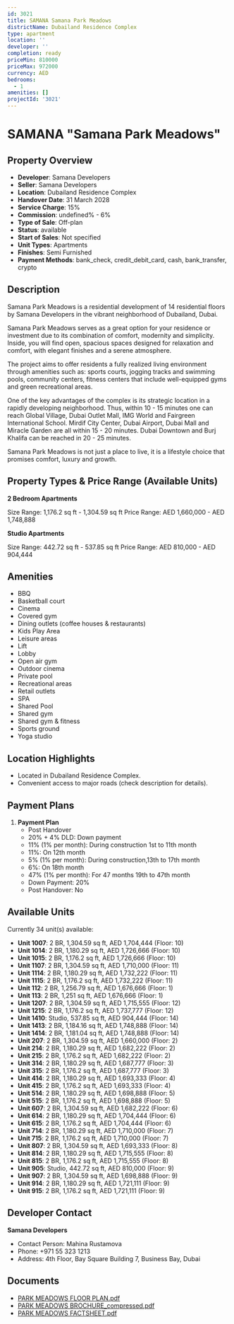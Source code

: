 ```yaml
---
id: 3021
title: SAMANA Samana Park Meadows
districtName: Dubailand Residence Complex
type: apartment
location: ''
developer: ''
completion: ready
priceMin: 810000
priceMax: 972000
currency: AED
bedrooms:
  - 1
amenities: []
projectId: '3021'
---
```


# SAMANA "Samana Park Meadows"

## Property Overview
- **Developer**: Samana Developers
- **Seller**: Samana Developers
- **Location**: Dubailand Residence Complex
- **Handover Date**: 31 March 2028
- **Service Charge**: 15%
- **Commission**: undefined% - 6%
- **Type of Sale**: Off-plan
- **Status**: available
- **Start of Sales**: Not specified
- **Unit Types**: Apartments
- **Finishes**: Semi Furnished
- **Payment Methods**: bank_check, credit_debit_card, cash, bank_transfer, crypto

## Description
Samana Park Meadows is a residential development of 14 residential floors by Samana Developers in the vibrant neighborhood of Dubailand, Dubai.

Samana Park Meadows serves as a great option for your residence or investment due to its combination of comfort, modernity and simplicity. Inside, you will find open, spacious spaces designed for relaxation and comfort, with elegant finishes and a serene atmosphere.

The project aims to offer residents a fully realized living environment through amenities such as: sports courts, jogging tracks and swimming pools, community centers, fitness centers that include well-equipped gyms and green recreational areas.

One of the key advantages of the complex is its strategic location in a rapidly developing neighborhood. Thus, within 10 - 15 minutes one can reach Global Village, Dubai Outlet Mall, IMG World and Fairgreen International School. Mirdif City Center, Dubai Airport, Dubai Mall and Miracle Garden are all within 15 - 20 minutes. Dubai Downtown and Burj Khalifa can be reached in 20 - 25 minutes.

Samana Park Meadows is not just a place to live, it is a lifestyle choice that promises comfort, luxury and growth.

## Property Types & Price Range (Available Units)
**2 Bedroom Apartments**

Size Range: 1,176.2 sq ft - 1,304.59 sq ft
Price Range: AED 1,660,000 - AED 1,748,888

**Studio Apartments**

Size Range: 442.72 sq ft - 537.85 sq ft
Price Range: AED 810,000 - AED 904,444

## Amenities
- BBQ
- Basketball court
- Cinema
- Covered gym
- Dining outlets  (coffee houses & restaurants)
- Kids Play Area
- Leisure areas
- Lift
- Lobby
- Open air gym
- Outdoor cinema
- Private pool
- Recreational areas
- Retail outlets
- SPA
- Shared Pool
- Shared gym
- Shared gym & fitness
- Sports ground
- Yoga studio

## Location Highlights
- Located in Dubailand Residence Complex.
- Convenient access to major roads (check description for details).

## Payment Plans
1. **Payment Plan**
   - Post Handover
   - 20% + 4% DLD: Down payment
   - 11% (1% per month): During construction 1st to 11th month
   - 11%: On 12th month
   - 5% (1% per month): During construction,13th to 17th month
   - 6%: On 18th month
   - 47% (1% per month): For 47 months 19th to 47th month
   - Down Payment: 20%
   - Post Handover: No

## Available Units
Currently 34 unit(s) available:
- **Unit 1007**: 2 BR, 1,304.59 sq ft, AED 1,704,444 (Floor: 10)
- **Unit 1014**: 2 BR, 1,180.29 sq ft, AED 1,726,666 (Floor: 10)
- **Unit 1015**: 2 BR, 1,176.2 sq ft, AED 1,726,666 (Floor: 10)
- **Unit 1107**: 2 BR, 1,304.59 sq ft, AED 1,710,000 (Floor: 11)
- **Unit 1114**: 2 BR, 1,180.29 sq ft, AED 1,732,222 (Floor: 11)
- **Unit 1115**: 2 BR, 1,176.2 sq ft, AED 1,732,222 (Floor: 11)
- **Unit 112**: 2 BR, 1,256.79 sq ft, AED 1,676,666 (Floor: 1)
- **Unit 113**: 2 BR, 1,251 sq ft, AED 1,676,666 (Floor: 1)
- **Unit 1207**: 2 BR, 1,304.59 sq ft, AED 1,715,555 (Floor: 12)
- **Unit 1215**: 2 BR, 1,176.2 sq ft, AED 1,737,777 (Floor: 12)
- **Unit 1410**: Studio, 537.85 sq ft, AED 904,444 (Floor: 14)
- **Unit 1413**: 2 BR, 1,184.16 sq ft, AED 1,748,888 (Floor: 14)
- **Unit 1414**: 2 BR, 1,181.04 sq ft, AED 1,748,888 (Floor: 14)
- **Unit 207**: 2 BR, 1,304.59 sq ft, AED 1,660,000 (Floor: 2)
- **Unit 214**: 2 BR, 1,180.29 sq ft, AED 1,682,222 (Floor: 2)
- **Unit 215**: 2 BR, 1,176.2 sq ft, AED 1,682,222 (Floor: 2)
- **Unit 314**: 2 BR, 1,180.29 sq ft, AED 1,687,777 (Floor: 3)
- **Unit 315**: 2 BR, 1,176.2 sq ft, AED 1,687,777 (Floor: 3)
- **Unit 414**: 2 BR, 1,180.29 sq ft, AED 1,693,333 (Floor: 4)
- **Unit 415**: 2 BR, 1,176.2 sq ft, AED 1,693,333 (Floor: 4)
- **Unit 514**: 2 BR, 1,180.29 sq ft, AED 1,698,888 (Floor: 5)
- **Unit 515**: 2 BR, 1,176.2 sq ft, AED 1,698,888 (Floor: 5)
- **Unit 607**: 2 BR, 1,304.59 sq ft, AED 1,682,222 (Floor: 6)
- **Unit 614**: 2 BR, 1,180.29 sq ft, AED 1,704,444 (Floor: 6)
- **Unit 615**: 2 BR, 1,176.2 sq ft, AED 1,704,444 (Floor: 6)
- **Unit 714**: 2 BR, 1,180.29 sq ft, AED 1,710,000 (Floor: 7)
- **Unit 715**: 2 BR, 1,176.2 sq ft, AED 1,710,000 (Floor: 7)
- **Unit 807**: 2 BR, 1,304.59 sq ft, AED 1,693,333 (Floor: 8)
- **Unit 814**: 2 BR, 1,180.29 sq ft, AED 1,715,555 (Floor: 8)
- **Unit 815**: 2 BR, 1,176.2 sq ft, AED 1,715,555 (Floor: 8)
- **Unit 905**: Studio, 442.72 sq ft, AED 810,000 (Floor: 9)
- **Unit 907**: 2 BR, 1,304.59 sq ft, AED 1,698,888 (Floor: 9)
- **Unit 914**: 2 BR, 1,180.29 sq ft, AED 1,721,111 (Floor: 9)
- **Unit 915**: 2 BR, 1,176.2 sq ft, AED 1,721,111 (Floor: 9)

## Developer Contact
**Samana Developers**
- Contact Person: Mahina Rustamova
- Phone: +971 55 323 1213
- Address: 4th Floor, Bay Square Building 7, Business Bay, Dubai

## Documents
- [PARK MEADOWS  FLOOR PLAN.pdf](https://cdn.geniemap.net/2024/09/11/WHHhqMKjSY0CnICSK2r6zoys7hE92j1hoDPGZbVY.pdf)
- [PARK MEADOWS BROCHURE_compressed.pdf](https://cdn.geniemap.net/2024/09/11/jiy0Qv4oiHX8Psbt1ZTAkciz7HU3Spjxm63BC2R2.pdf)
- [PARK MEADOWS FACTSHEET.pdf](https://cdn.geniemap.net/2024/09/11/q2uU0tlohvNerFlBNCmVptpvEfSRKLrfNlWd0lsU.pdf)
